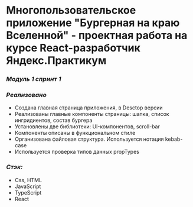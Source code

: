 # Многопользовательское приложение "Бургерная на краю Вселенной" - проектная работа на курсе React-разработчик Яндекс.Практикум

### ***Модуль 1 спринт 1***


### ***Реализовано***
* Создана главная страница приложения, в Desctop версии
* Реализованы главные компоненты страницы: шапка, список ингридиентов, состав бургера
* Установлены две библиотеки: UI-компонентов, scroll-bar
* Компоненты описаны в функциональном стиле
* Организована файловая структура. Используется нотация kebab-case
* Используется проверка типов данных propTypes

### ***Стэк:***
* Css, HTML
* JavaScript
* TypeScript
* React
 

<!-- ### Ссылки:
* :mag_right: [Открыть проект]() -->
